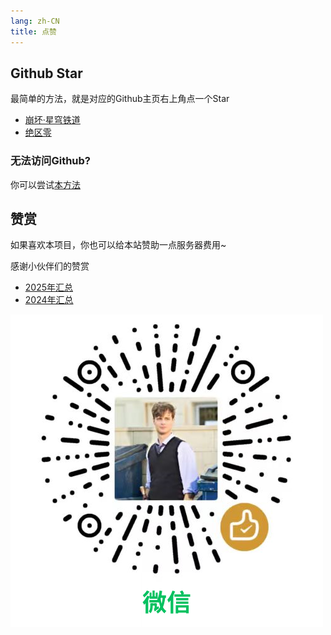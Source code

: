 ```yaml
---
lang: zh-CN
title: 点赞
---
```


## Github Star

最简单的方法，就是对应的Github主页右上角点一个Star

- [崩坏·星穹铁道](https://github.com/DoctorReid/StarRailOneDragon)
- [绝区零](https://github.com/OneDragon-Anything/ZenlessZoneZero-OneDragon)

### 无法访问Github?

你可以尝试[本方法](visit_github.md)

## 赞赏

如果喜欢本项目，你也可以给本站赞助一点服务器费用~

感谢小伙伴们的赞赏

- [2025年汇总](thanks_2025.md)
- [2024年汇总](thanks_2024.md)

![微信赞赏](/images/sponsor_wechat.png)